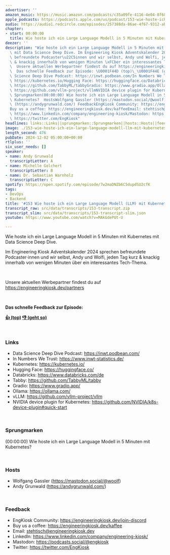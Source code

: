 ```yaml
---
advertiser: ''
amazon_music: https://music.amazon.com/podcasts/c35a09fe-4116-4e04-8f68-77d61b112e46/episodes/744e3108-cae7-4853-8cfe-60e544ba41a5/engineering-kiosk-153-wie-hoste-ich-ein-large-language-modell-llm-mit-kubernetes-in-5-minuten
apple_podcasts: https://podcasts.apple.com/us/podcast/153-wie-hoste-ich-ein-large-language-modell-llm-mit/id1603082924?i=1000678855032&uo=4
audio: https://audio1.redcircle.com/episodes/257388da-86ae-4f67-9312-abbe1761ba45/stream.mp3
chapter:
- start: 00:00:00
  title: Wie hoste ich ein Large Language Modell in 5 Minuten mit Kubernetes?
deezer: ''
description: "Wie hoste ich ein Large Language Modell in 5 Minuten mit Kubernetes\
  \ mit Data Science Deep Dive. Im Engineering Kiosk Adventskalender 2024 sprechen\
  \ befreundete Podcaster\u22C5innen und wir selbst, Andy und Wolfi, jeden Tag kurz\
  \ & knackig innerhalb von wenigen Minuten \xFCber ein interessantes Tech-Thema.\
  \  Unsere aktuellen Werbepartner findest du auf https://engineeringkiosk.dev/partners\
  \  Das schnelle Feedback zur Episode: \U0001F44D (top)\_\U0001F44E (geht so)  LinksData\
  \ Science Deep Dive Podcast: https://inwt.podbean.com/In Numbers We Trust: https://www.inwt-statistics.de/Kubernetes:\
  \ https://kubernetes.io/Hugging Face: https://huggingface.co/Databricks: https://www.databricks.com/deTabby:\
  \ https://github.com/TabbyML/tabbyGradio: https://www.gradio.app/Ollama: https://ollama.com/vLLM:\
  \ https://github.com/vllm-project/vllmNVIDIA device plugin for Kubernetes: https://github.com/NVIDIA/k8s-device-plugin#quick-start\
  \ Sprungmarken(00:00:00) Wie hoste ich ein Large Language Modell in 5 Minuten mit\
  \ Kubernetes?  HostsWolfgang Gassler (https://mastodon.social/@woolf)Andy Grunwald\
  \ (https://andygrunwald.com/) FeedbackEngKiosk Community: https://engineeringkiosk.dev/join-discord\_\
  Buy us a coffee: https://engineeringkiosk.dev/kaffeeEmail: stehtisch@engineeringkiosk.devLinkedIn:\
  \ https://www.linkedin.com/company/engineering-kiosk/Mastodon: https://podcasts.social/@engkioskTwitter:\
  \ https://twitter.com/EngKiosk"
headlines: links::Links||sprungmarken::Sprungmarken||hosts::Hosts||feedback::Feedback
image: ./153-wie-hoste-ich-ein-large-language-modell-llm-mit-kubernetes-in-5-minuten.jpg
length_second: 476
pubDate: 2024-12-02 05:00:00+00:00
rtlplus: ''
six_user_needs: []
speaker:
- name: Andy Grunwald
  transcriptLetter: A
- name: Michelle Golchert
  transcriptLetter: B
- name: Dr. Sebastian Warnholz
  transcriptLetter: C
spotify: https://open.spotify.com/episode/7w2maDNZb6C5dupdSU2cfK
tags:
- DevOps
- Backend
title: '#153 Wie hoste ich ein Large Language Modell (LLM) mit Kubernetes in 5 Minuten'
transcript_raw: src/data/transcripts/153-transcript.zip
transcript_slim: src/data/transcripts/153-transcript-slim.json
youtube: https://www.youtube.com/watch?v=MAkGdePUt-U

---
```

<p>Wie hoste ich ein Large Language Modell in 5 Minuten mit Kubernetes mit Data Science Deep Dive.</p><p>Im Engineering Kiosk Adventskalender 2024 sprechen befreundete Podcaster⋅innen und wir selbst, Andy und Wolfi, jeden Tag kurz &amp; knackig innerhalb von wenigen Minuten über ein interessantes Tech-Thema.</p><p><br></p><p>Unsere aktuellen Werbepartner findest du auf <a href="https://engineeringkiosk.dev/partners">https://engineeringkiosk.dev/partners</a></p><p><br></p><p><strong>Das schnelle Feedback zur Episode:</strong></p><p><a href="https://api.openpodcast.dev/feedback/153/upvote" rel="nofollow"><strong>👍 (top)</strong></a><strong> </strong><a href="https://api.openpodcast.dev/feedback/153/downvote" rel="nofollow"><strong>👎 (geht so)</strong></a></p><p><br></p><h3 id="links">Links</h3><ul><li>Data Science Deep Dive Podcast: <a href="https://inwt.podbean.com/" rel="nofollow">https://inwt.podbean.com/</a></li><li>In Numbers We Trust: <a href="https://www.inwt-statistics.de/" rel="nofollow">https://www.inwt-statistics.de/</a></li><li>Kubernetes: <a href="https://kubernetes.io/" rel="nofollow">https://kubernetes.io/</a></li><li>Hugging Face: <a href="https://huggingface.co/" rel="nofollow">https://huggingface.co/</a></li><li>Databricks: <a href="https://www.databricks.com/de" rel="nofollow">https://www.databricks.com/de</a></li><li>Tabby: <a href="https://github.com/TabbyML/tabby" rel="nofollow">https://github.com/TabbyML/tabby</a></li><li>Gradio: <a href="https://www.gradio.app/" rel="nofollow">https://www.gradio.app/</a></li><li>Ollama: <a href="https://ollama.com/" rel="nofollow">https://ollama.com/</a></li><li>vLLM: <a href="https://github.com/vllm-project/vllm" rel="nofollow">https://github.com/vllm-project/vllm</a></li><li>NVIDIA device plugin for Kubernetes: <a href="https://github.com/NVIDIA/k8s-device-plugin#quick-start" rel="nofollow">https://github.com/NVIDIA/k8s-device-plugin#quick-start</a></li></ul><p><br></p><h3 id="sprungmarken">Sprungmarken</h3><p>(00:00:00) Wie hoste ich ein Large Language Modell in 5 Minuten mit Kubernetes?</p><p><br></p><h3 id="hosts">Hosts</h3><ul><li>Wolfgang Gassler (<a href="https://mastodon.social/@woolf" rel="nofollow">https://mastodon.social/@woolf</a>)</li><li>Andy Grunwald (<a href="https://andygrunwald.com/" rel="nofollow">https://andygrunwald.com/</a>)</li></ul><p><br></p><h3 id="feedback">Feedback</h3><ul><li>EngKiosk Community: <a href="https://engineeringkiosk.dev/join-discord">https://engineeringkiosk.dev/join-discord</a> </li><li>Buy us a coffee: <a href="https://engineeringkiosk.dev/kaffee">https://engineeringkiosk.dev/kaffee</a></li><li>Email: <a href="mailto:stehtisch@engineeringkiosk.dev" rel="nofollow">stehtisch@engineeringkiosk.dev</a></li><li>LinkedIn: <a href="https://www.linkedin.com/company/engineering-kiosk/" rel="nofollow">https://www.linkedin.com/company/engineering-kiosk/</a></li><li>Mastodon: <a href="https://podcasts.social/@engkiosk" rel="nofollow">https://podcasts.social/@engkiosk</a></li><li>Twitter: <a href="https://twitter.com/EngKiosk" rel="nofollow">https://twitter.com/EngKiosk</a></li></ul>